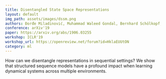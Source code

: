 ```yaml
---
title: Disentangled State Space Representations
layout: default
img_path: assets/images/dssm.png
authors: Đorđe Miladinović, Muhammad Waleed Gondal, Bernhard Schölkopf, Joachim M. Buhmann & Stefan Bauer
conference: arXiv'19
paper: https://arxiv.org/abs/1906.03255
workshop: ICLR'19
workshop_url: https://openreview.net/forum?id=HklaEUUtON
category: ml
---
```


How can we disentangle representations in sequential settings? 
We show that structured sequence models have a profound impact when learning dynamical systems across multiple environments.